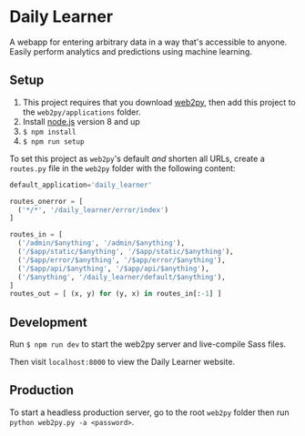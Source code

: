 # Daily Learner

A webapp for entering arbitrary data in a way that's accessible to anyone. Easily perform analytics and predictions using machine learning.

## Setup

1. This project requires that you download [web2py](http://www.web2py.com/init/default/download), then add this project to the `web2py/applications` folder.
2. Install [node.js](https://nodejs.org/en/download/) version 8 and up
3. `$ npm install`
4. `$ npm run setup`

To set this project as `web2py`'s default _and_ shorten all URLs, create a `routes.py` file in the `web2py` folder with the following content:
```python
default_application='daily_learner'

routes_onerror = [
  ('*/*', '/daily_learner/error/index')
]

routes_in = [
  ('/admin/$anything', '/admin/$anything'),
  ('/$app/static/$anything', '/$app/static/$anything'),
  ('/$app/error/$anything', '/$app/error/$anything'),
  ('/$app/api/$anything', '/$app/api/$anything'),
  ('/$anything', '/daily_learner/default/$anything'),
]
routes_out = [ (x, y) for (y, x) in routes_in[:-1] ]
```

## Development

Run `$ npm run dev` to start the web2py server and live-compile Sass files.

Then visit `localhost:8000` to view the Daily Learner website.

## Production

To start a headless production server, go to the root `web2py` folder then run `python web2py.py -a <password>`.
